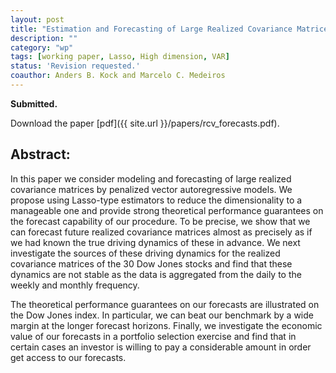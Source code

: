 ```yaml
---
layout: post
title: "Estimation and Forecasting of Large Realized Covariance Matrices and Portfolio Choice."
description: ""
category: "wp"
tags: [working paper, Lasso, High dimension, VAR]
status: 'Revision requested.'
coauthor: Anders B. Kock and Marcelo C. Medeiros
---
```


**Submitted.**

Download the paper [pdf]({{ site.url }}/papers/rcv_forecasts.pdf).

## Abstract:


In this paper we consider modeling and forecasting of large realized covariance matrices by penalized vector autoregressive models. We propose using Lasso-type estimators to reduce the dimensionality to a manageable one and provide strong theoretical performance guarantees on the forecast capability of our procedure. To be precise, we show that we can forecast future realized covariance matrices almost as precisely as if we had known the true driving dynamics of these in advance. We next investigate the sources of these driving dynamics for the realized covariance matrices of the 30 Dow Jones stocks and find that these dynamics are not stable as the data is aggregated from the daily to the weekly and monthly frequency.

The theoretical performance guarantees on our forecasts are illustrated on the Dow Jones index. In particular, we can beat our benchmark by a wide margin at the longer forecast horizons. Finally, we investigate the economic value of our forecasts in a portfolio selection exercise and find that in certain cases an investor is willing to pay a considerable amount in order get access to our forecasts.  